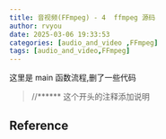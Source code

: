 ```yaml
---
title: 音视频(FFmpeg) - 4  ffmpeg 源码
author: rvyou
date: 2025-03-06 19:33:53
categories: [audio_and_video ,FFmpeg]
tags: [audio_and_video,FFmpeg]
---
```


这里是 main 函数流程,删了一些代码
> //******  这个开头的注释添加说明

## Reference



